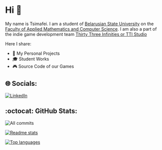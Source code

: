 # Hi 👋

My name is Tsimafei.
I am a student of [Belarusian State University](https://bsu.by/en/)
on the [Faculty of Applied Mathematics and Computer Science](https://fpmi.bsu.by/en/main.aspx).
I am also a part of the indie game development team [Thirty Three Infinities or TTI Studio](https://thirty-three-infinities.itch.io/)

Here I share:

* 🚀 My Personal Projects
* :mortar_board: Student Works
* 🎮 Source Code of our Games


## 🌐 Socials:

[![LinkedIn](https://img.shields.io/badge/LinkedIn-%230077B5.svg?logo=linkedin&logoColor=white)](https://www.linkedin.com/in/%D1%82%D0%B8%D0%BC%D0%BE%D1%84%D0%B5%D0%B9-%D0%BF%D0%B5%D1%82%D1%80%D0%B8%D0%BA%D0%B5%D0%B2%D0%B8%D1%87-54913025b/) 

## :octocat: GitHub Stats:

![All commits](https://github-readme-streak-stats.herokuapp.com/?user=petrik33&theme=transparent)

[![Readme stats](https://github-readme-stats.vercel.app/api?username=petrik33&theme=transparent&hide=issues,contribs&show_icons=true)](https://github.com/meteorych/github-readme-stats)

[![Top languages](https://github-readme-stats.vercel.app/api/top-langs/?username=petrik33&theme=transparent&hide_progress=true&layout=compact&hide=yacc)](https://github.com/meteorych/github-readme-stats)

